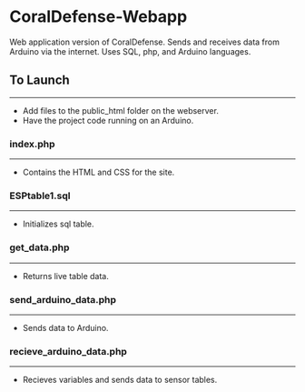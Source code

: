 # CoralDefense-Webapp
Web application version of CoralDefense. Sends and receives data from Arduino via the internet. Uses SQL, php, and Arduino languages.

## To Launch
-----------
* Add files to the public_html folder on the webserver.
* Have the project code running on an Arduino.

### index.php
------------
* Contains the HTML and CSS for the site.

### ESPtable1.sql
----------------
* Initializes sql table.

### get_data.php
---------------
* Returns live table data.

### send_arduino_data.php
------------------------
* Sends data to Arduino.

### recieve_arduino_data.php
---------------------------
* Recieves variables and sends data to sensor tables.
